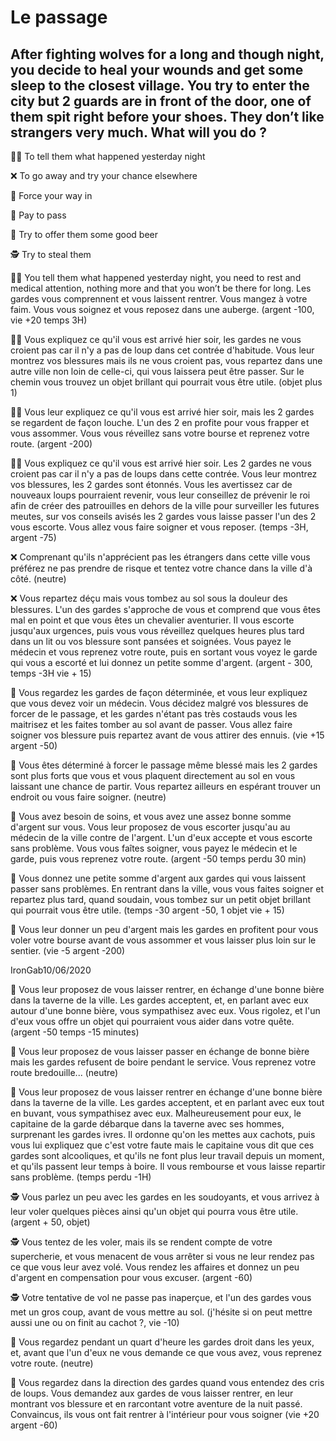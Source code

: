 # Le passage
## After fighting wolves for a long and though night, you decide to heal your wounds and get some sleep to the closest village. You try to enter the city but 2 guards are in front of the door, one of them spit right before your shoes. They don’t like strangers very much. What will you do ?

:man_shrugging: To tell them what happened yesterday night

:x: To go away and try your chance elsewhere

:muscle: Force your way in

:money_with_wings: Pay to pass

:beer: Try to offer them some good beer

:detective: Try to steal them

:man_shrugging: You tell them what happened yesterday night, you need to rest and medical attention, nothing more and that you won’t be there for long. Les gardes vous comprennent et vous laissent rentrer. Vous mangez à votre faim. Vous vous soignez et vous reposez dans une auberge. (argent -100, vie +20 temps 3H)

:man_shrugging: Vous expliquez ce qu'il vous est arrivé hier soir, les gardes ne vous croient pas car il n'y a pas de loup dans cet contrée d'habitude. Vous leur montrez vos blessures mais ils ne vous croient pas, vous repartez  dans une autre ville non loin de celle-ci, qui vous laissera peut être passer. Sur le chemin vous trouvez un objet brillant qui pourrait vous être utile. (objet plus 1)

:man_shrugging: Vous leur expliquez ce qu'il vous est arrivé hier soir, mais les 2 gardes se regardent de façon louche. L'un des 2 en profite pour vous frapper et vous assommer. Vous vous réveillez sans votre bourse et reprenez votre route. (argent -200)

:man_shrugging: Vous expliquez ce qu'il vous est arrivé hier soir. Les 2 gardes ne vous croient pas car il n'y a pas de loups dans cette contrée. Vous leur montrez vos blessures, les 2 gardes sont étonnés. Vous les avertissez car de nouveaux loups pourraient revenir, vous leur conseillez de prévenir le roi  afin de créer des patrouilles en dehors de la ville pour surveiller les futures meutes, sur vos conseils avisés les 2 gardes vous laisse passer l'un des 2 vous escorte. Vous allez vous faire soigner et vous reposer. (temps -3H, argent -75)

:x: Comprenant qu'ils n'apprécient pas les étrangers dans cette ville vous préférez ne pas prendre de risque et tentez votre chance dans la ville d'à côté. (neutre)

:x: Vous repartez déçu mais vous tombez au sol sous la douleur des blessures. L'un des gardes s'approche de vous et comprend que vous êtes mal en point et que vous êtes un chevalier aventurier. Il vous escorte jusqu'aux urgences, puis vous vous réveillez quelques heures plus tard dans un lit ou vos blessure sont pansées et soignées. Vous payez le médecin et vous reprenez votre route, puis en sortant vous voyez le garde qui vous a escorté et lui donnez un petite somme d'argent. (argent - 300, temps -3H vie + 15)

:muscle: Vous regardez les gardes de façon déterminée, et vous leur expliquez que vous devez voir un médecin. Vous décidez malgré vos blessures de forcer de le passage, et les gardes n'étant pas très costauds vous les maitrisez et les faites tomber au sol avant de passer. Vous allez faire soigner vos blessure puis repartez avant de vous attirer des ennuis. (vie +15 argent -50)

:muscle: Vous êtes déterminé à forcer le passage même blessé mais les 2 gardes sont plus forts que vous et vous plaquent directement au sol en vous laissant une chance de partir. Vous repartez ailleurs en espérant trouver un endroit ou vous faire soigner. (neutre)

:money_with_wings: Vous avez besoin de soins, et vous avez une assez bonne somme d'argent sur vous. Vous leur proposez de vous escorter jusqu'au au médecin de la ville contre de l'argent. L'un d'eux accepte et vous escorte sans problème. Vous vous faîtes soigner, vous payez le médecin et le garde, puis vous reprenez votre route. (argent -50 temps perdu 30 min)

:money_with_wings: Vous donnez une petite somme d'argent aux gardes qui vous laissent passer sans problèmes. En rentrant dans la ville, vous vous faites soigner et repartez plus tard, quand soudain, vous tombez sur un petit objet brillant qui pourrait vous être utile. (temps -30 argent -50, 1 objet vie + 15)

:money_with_wings: Vous leur donner un peu d'argent mais les gardes en profitent pour vous voler votre bourse avant de vous assommer et vous laisser plus loin sur le sentier. (vie -5 argent -200)

IronGab10/06/2020

:beer: Vous leur proposez de vous laisser rentrer, en échange d'une bonne bière dans la taverne de la ville. Les gardes acceptent, et, en parlant avec eux autour d'une bonne bière, vous sympathisez avec eux. Vous rigolez, et l'un d'eux vous offre un objet qui pourraient vous aider dans votre quête. (argent -50 temps -15 minutes)

:beer: Vous leur proposez de vous laisser passer en échange de bonne bière mais les gardes refusent de boire pendant le service. Vous reprenez votre route bredouille... (neutre)

:beer: Vous leur proposez de vous laisser rentrer en échange d'une bonne bière dans la taverne de la ville. Les gardes acceptent, et en parlant avec eux tout en buvant, vous sympathisez avec eux. Malheureusement pour eux, le capitaine de la garde débarque dans la taverne avec ses hommes, surprenant les gardes ivres. Il ordonne qu'on les mettes aux cachots, puis vous lui expliquez que c'est votre faute mais le capitaine vous dit que ces gardes sont alcooliques, et qu'ils ne font plus leur travail depuis un moment, et qu'ils passent leur temps à boire. Il vous rembourse et vous laisse repartir sans problème. (temps perdu -1H)

:detective: Vous parlez un peu avec les gardes en les soudoyants, et vous arrivez à leur voler quelques pièces ainsi qu'un objet qui pourra vous être utile. (argent + 50, objet)

:detective: Vous tentez de les voler, mais ils se rendent compte de votre supercherie, et vous menacent de vous arrêter si vous ne leur rendez pas ce que vous leur avez volé. Vous rendez les affaires et donnez un peu d'argent en compensation pour vous excuser. (argent -60)

:detective: Votre tentative de vol ne passe pas inaperçue, et l'un des gardes vous met un gros coup, avant de vous mettre au sol. (j'hésite si on peut mettre aussi une ou on finit au cachot ?, vie -10)

🚶 Vous regardez pendant un quart d'heure les gardes droit dans les yeux, et, avant que l'un d'eux ne vous demande ce que vous avez, vous reprenez votre route. (neutre)

🚶 Vous regardez dans la direction des gardes quand vous entendez des cris de loups. Vous demandez aux gardes de vous laisser rentrer, en leur montrant vos blessure et en rarcontant votre aventure de la nuit passé. Convaincus, ils vous ont fait rentrer à l'intérieur pour vous soigner (vie +20 argent -60)
